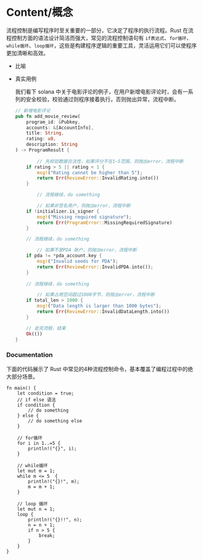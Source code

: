 # Content/概念

流程控制是编写程序时至关重要的一部分，它决定了程序的执行流程。Rust 在流程控制方面的语法设计简洁而强大，常见的流程控制语句有 `if表达式`、`for循环`、`while循环`、`loop循环`，这些是构建程序逻辑的重要工具，灵活运用它们可以使程序更加清晰和高效。

- 比喻
- 真实用例
    
    我们看下 solana 中关于电影评论的例子，在用户新增电影评论时，会有一系列的安全校验，校验通过则程序接着执行，否则抛出异常，流程中断。
    
    ```rust
    // 新增电影评论
    pub fn add_movie_review(
        program_id: &Pubkey,
        accounts: &[AccountInfo],
        title: String,
        rating: u8,
        description: String
    ) -> ProgramResult {
    		
    		// 先校验数据合法性，如果评分不在1~5范围，则抛出error，流程中断
        if rating > 5 || rating < 1 {
            msg!("Rating cannot be higher than 5");
            return Err(ReviewError::InvalidRating.into())
        }
    
    		// 流程继续，do something
    
    		// 如果非签名用户，则抛出error，流程中断
        if !initializer.is_signer {
            msg!("Missing required signature");
            return Err(ProgramError::MissingRequiredSignature)
        }
    
        // 流程继续，do something
    
    		// 如果不是PDA 账户，则抛出error，流程中断
        if pda != *pda_account.key {
            msg!("Invalid seeds for PDA");
            return Err(ReviewError::InvalidPDA.into());
        }
        
        // 流程继续，do something
    
    		// 如果占用空间超过1000字节，则抛出error，流程中断
        if total_len > 1000 {
            msg!("Data length is larger than 1000 bytes");
            return Err(ReviewError::InvalidDataLength.into())
        }
    
        // 走完流程，结束
        Ok(())
    }
    ```
    

### Documentation

下面的代码展示了 Rust 中常见的4种流程控制命令，基本覆盖了编程过程中的绝大部分场景。

```solidity
fn main() {
    let condition = true;
    // if else 语法
    if condition {
        // do something
    } else {
        // do something else
    }

    // for循环
    for i in 1..=5 {
        println!("{}", i);
    }

    // while循环
    let mut m = 1;
    while m <= 5  {
        println!("{}!", m);
        m = m + 1;
    }

    // loop 循环
    let mut n = 1;
    loop {
        println!("{}!!", n);
        n = n + 1;
        if n > 5 {
            break;
        }
    }
}
```